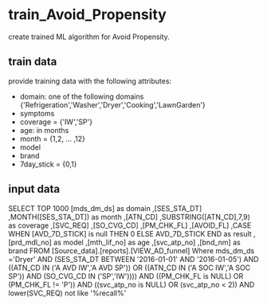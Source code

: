 # train_Avoid_Propensity
create trained ML algorithm for Avoid Propensity.
## train data
provide training data with the following attributes:
* domain: one of the following domains {'Refrigeration','Washer','Dryer','Cooking','LawnGarden'}
* symptoms
* coverage = {'IW','SP'}
* age: in months
* month = {1,2, ... ,12}
* model
* brand
* 7day_stick = {0,1}

## input data

SELECT TOP 1000
      [mds_dm_ds] as domain
      ,[SES_STA_DT]
      ,MONTH([SES_STA_DT]) as month
      ,[ATN_CD]
      ,SUBSTRING([ATN_CD],7,9) as coverage
      ,[SVC_REQ]
      ,[SO_CVG_CD]
      ,[PM_CHK_FL]
      ,[AVOID_FL]
      ,CASE WHEN [AVD_7D_STICK] is null THEN 0 ELSE AVD_7D_STICK END as result
      ,[prd_mdl_no] as model
      ,[mth_lif_no] as age
      ,[svc_atp_no]
      ,[bnd_nm] as brand
  FROM [Source_data].[reports].[VIEW_AD_funnel]
  Where mds_dm_ds ='Dryer'
  AND (SES_STA_DT BETWEEN '2016-01-01' AND '2016-01-05')
  AND ((ATN_CD IN ('A AVD IW','A AVD SP')) OR ((ATN_CD IN ('A SOC IW','A SOC SP')) AND (SO_CVG_CD IN ('SP','IW'))))
  AND ((PM_CHK_FL is NULL) OR (PM_CHK_FL != 'P'))
  AND ((svc_atp_no is NULL) OR (svc_atp_no < 2))
  AND lower(SVC_REQ) not like '%recall%'



